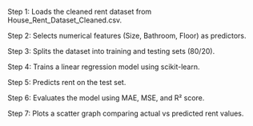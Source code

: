 Step 1: Loads the cleaned rent dataset from House_Rent_Dataset_Cleaned.csv.<br>

Step 2: Selects numerical features (Size, Bathroom, Floor) as predictors.<br>

Step 3: Splits the dataset into training and testing sets (80/20).<br>

Step 4: Trains a linear regression model using scikit-learn.<br>

Step 5: Predicts rent on the test set.<br>

Step 6: Evaluates the model using MAE, MSE, and R² score.<br>

Step 7: Plots a scatter graph comparing actual vs predicted rent values.<br>
